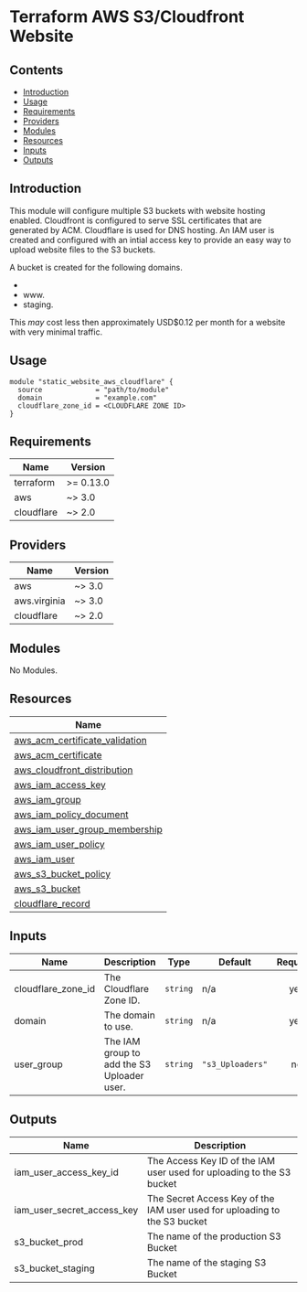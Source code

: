 # Terraform AWS S3/Cloudfront Website

## Contents
- [Introduction](#introduction)
- [Usage](#usage)
- [Requirements](#requirements)
- [Providers](#providers)
- [Modules](#modules)
- [Resources](#resources)
- [Inputs](#inputs)
- [Outputs](#outputs)

## Introduction

This module will configure multiple S3 buckets with website hosting enabled. Cloudfront is configured to serve SSL certificates that are generated by ACM. Cloudflare is used for DNS hosting. An IAM user is created and configured with an intial access key to provide an easy way to upload website files to the S3 buckets.

A bucket is created for the following domains.

- <DOMAIN>
- www.<DOMAIN>
- staging.<DOMAIN>

This _may_ cost less then approximately USD$0.12 per month for a website with very minimal traffic.

## Usage

```hcl
module "static_website_aws_cloudflare" {
  source             = "path/to/module"
  domain             = "example.com"
  cloudflare_zone_id = <CLOUDFLARE ZONE ID>
}
```

<!-- BEGINNING OF PRE-COMMIT-TERRAFORM DOCS HOOK -->
## Requirements

| Name | Version |
|------|---------|
| terraform | >= 0.13.0 |
| aws | ~> 3.0 |
| cloudflare | ~> 2.0 |

## Providers

| Name | Version |
|------|---------|
| aws | ~> 3.0 |
| aws.virginia | ~> 3.0 |
| cloudflare | ~> 2.0 |

## Modules

No Modules.

## Resources

| Name |
|------|
| [aws_acm_certificate_validation](https://registry.terraform.io/providers/hashicorp/aws/3.0/docs/resources/acm_certificate_validation) |
| [aws_acm_certificate](https://registry.terraform.io/providers/hashicorp/aws/3.0/docs/resources/acm_certificate) |
| [aws_cloudfront_distribution](https://registry.terraform.io/providers/hashicorp/aws/3.0/docs/resources/cloudfront_distribution) |
| [aws_iam_access_key](https://registry.terraform.io/providers/hashicorp/aws/3.0/docs/resources/iam_access_key) |
| [aws_iam_group](https://registry.terraform.io/providers/hashicorp/aws/3.0/docs/resources/iam_group) |
| [aws_iam_policy_document](https://registry.terraform.io/providers/hashicorp/aws/3.0/docs/data-sources/iam_policy_document) |
| [aws_iam_user_group_membership](https://registry.terraform.io/providers/hashicorp/aws/3.0/docs/resources/iam_user_group_membership) |
| [aws_iam_user_policy](https://registry.terraform.io/providers/hashicorp/aws/3.0/docs/resources/iam_user_policy) |
| [aws_iam_user](https://registry.terraform.io/providers/hashicorp/aws/3.0/docs/resources/iam_user) |
| [aws_s3_bucket_policy](https://registry.terraform.io/providers/hashicorp/aws/3.0/docs/resources/s3_bucket_policy) |
| [aws_s3_bucket](https://registry.terraform.io/providers/hashicorp/aws/3.0/docs/resources/s3_bucket) |
| [cloudflare_record](https://registry.terraform.io/providers/cloudflare/cloudflare/2.0/docs/resources/record) |

## Inputs

| Name | Description | Type | Default | Required |
|------|-------------|------|---------|:--------:|
| cloudflare\_zone\_id | The Cloudflare Zone ID. | `string` | n/a | yes |
| domain | The domain to use. | `string` | n/a | yes |
| user\_group | The IAM group to add the S3 Uploader user. | `string` | `"s3_Uploaders"` | no |

## Outputs

| Name | Description |
|------|-------------|
| iam\_user\_access\_key\_id | The Access Key ID of the IAM user used for uploading to the S3 bucket |
| iam\_user\_secret\_access\_key | The Secret Access Key of the IAM user used for uploading to the S3 bucket |
| s3\_bucket\_prod | The name of the production S3 Bucket |
| s3\_bucket\_staging | The name of the staging S3 Bucket |
<!-- END OF PRE-COMMIT-TERRAFORM DOCS HOOK -->
